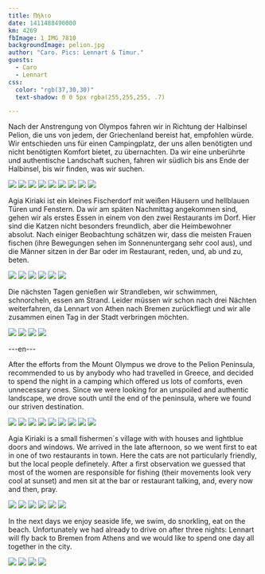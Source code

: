 ```yaml
---
title: Πήλιο
date: 1411488490000
km: 4269
fbImage: 1_IMG_7810
backgroundImage: pelion.jpg
author: "Caro. Pics: Lennart & Timur."
guests:
  - Caro
  - Lennart
css:
  color: "rgb(37,30,30)"
  text-shadow: 0 0 5px rgba(255,255,255, .7)

---
```


Nach der Anstrengung von Olympos fahren wir in Richtung der Halbinsel Pelion, die uns von jedem, der Griechenland bereist hat, empfohlen würde. Wir entschieden uns für einen Campingplatz, der uns allen benötigten und nicht benötigten Komfort bietet, zu übernachten. Da wir eine unberührte und authentische Landschaft suchen, fahren wir südlich bis ans Ende der Halbinsel, bis wir finden, was wir suchen.

![](36_Hafen)
![](1_IMG_7810)
![](32_Timur_Bank)
![](33_Tueren)
![](34_Fischer)
![](37_Caro_Bar)
![](38_Fische)
![](40_Boote)
![](30_Stadt_Boot)

Agia Kiriaki ist ein kleines Fischerdorf mit weißen Häusern und hellblauen Türen und Fenstern. Da wir am späten Nachmittag angekommen sind, gehen wir als erstes Essen in einem von den zwei Restaurants im Dorf. 
Hier sind die Katzen nicht besonders freundlich, aber die Heimbewohner absolut. Nach einiger Beobachtung schätzen wir, dass die meisten Frauen fischen (ihre Bewegungen sehen im Sonnenuntergang sehr cool aus), und die Männer sitzen in der Bar oder im Restaurant, reden, und, ab und zu, beten.

![](IMG_7831)
![](IMG_7844)
![](IMG_7846)
![](IMG_7847)
![](IMG_7947)
![](31_Steine_Horizont)

Die nächsten Tagen genießen wir Strandleben, wir schwimmen, schnorcheln, essen am Strand. Leider müssen wir schon nach drei Nächten weiterfahren, da Lennart von Athen nach Bremen zurückfliegt und wir alle zusammen einen Tag in der Stadt verbringen möchten.

![](IMG_7888)
![](42_Timur)
![](43_Kolja)
![](41_Eule)

---en---

After the efforts from the Mount Olympus we drove to the Pelion Peninsula, recommended to us by anybody who had travelled in Greece, and decided to spend the night in a camping which offered us lots of comforts, even unnecessary ones. Since we were looking for an unspoiled and authentic landscape, we drove south until the end of the peninsula, where we found our striven destination.

![](36_Hafen)
![](1_IMG_7810)
![](32_Timur_Bank)
![](33_Tueren)
![](34_Fischer)
![](37_Caro_Bar)
![](38_Fische)
![](40_Boote)
![](30_Stadt_Boot)

Agia Kiriaki is a small fishermen´s village with with houses and lightblue doors and windows. We arrived in the late afternoon, so we went first to eat in one of two restaurants in town. Here the cats are not particularly friendly, but the local people definetely. After a first observation we guessed that most of the women are responsible for fishing (their movements look very cool at sunset) and men sit at the bar or restaurant talking, and, every now and then, pray.

![](IMG_7831)
![](IMG_7844)
![](IMG_7846)
![](IMG_7847)
![](IMG_7947)
![](31_Steine_Horizont)

In the next days we enjoy seaside life, we swim, do snorkling, eat on the beach. Unfortunately we had already to drive on after three nights: Lennart will fly back to Bremen from Athens and we would like to spend one day all together in the city.

![](IMG_7888)
![](42_Timur)
![](43_Kolja)
![](41_Eule)
